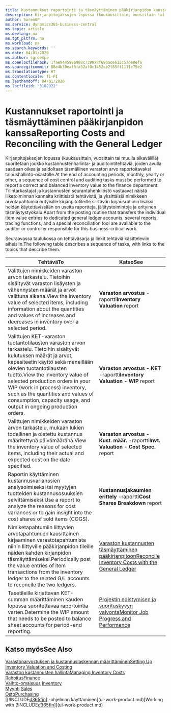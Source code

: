 ```yaml
---
title: Kustannukset raportointi ja täsmäyttäminen pääkirjanpidon kanssa | Microsoft Docs
description: Kirjanpitojaksojen lopussa (kuukausittain, vuosittain tai muulla aikavälillä) suoritetaan joukko kustannustenhallinta- ja auditointitehtäviä, joiden avulla saadaan oikea ja saldoltaan täsmällinen varaston arvo raportoitavaksi taloushallinto-osastolle. Tilintarkastajat ja kustannusten seurantahenkilöstö vastaavat näistä liiketoiminnan kannalta kriittisistä tehtävistä, ja yksittäisiä nimikkeen arvotapahtumia erityisille kirjanpitotileille siirtävän kirjausrutiinin lisäksi heidän käytettävissään on useita raportteja, jäljitystoimintoja ja erityinen täsmäytystyökalu.
author: SorenGP
ms.service: dynamics365-business-central
ms.topic: article
ms.devlang: na
ms.tgt_pltfrm: na
ms.workload: na
ms.search.keywords: ''
ms.date: 04/01/2020
ms.author: sgroespe
ms.openlocfilehash: 1fae944598a988c739978f69bace612c57de0ef6
ms.sourcegitcommit: 88e4b30eaf6fa32af0c1452ce2f85ff1111c75e2
ms.translationtype: HT
ms.contentlocale: fi-FI
ms.lasthandoff: 04/01/2020
ms.locfileid: "3182922"
---
```

# <a name="reporting-costs-and-reconciling-with-the-general-ledger"></a><span data-ttu-id="99ddc-104">Kustannukset raportointi ja täsmäyttäminen pääkirjanpidon kanssa</span><span class="sxs-lookup"><span data-stu-id="99ddc-104">Reporting Costs and Reconciling with the General Ledger</span></span>
<span data-ttu-id="99ddc-105">Kirjanpitojaksojen lopussa (kuukausittain, vuosittain tai muulla aikavälillä) suoritetaan joukko kustannustenhallinta- ja auditointitehtäviä, joiden avulla saadaan oikea ja saldoltaan täsmällinen varaston arvo raportoitavaksi taloushallinto-osastolle.</span><span class="sxs-lookup"><span data-stu-id="99ddc-105">At the end of accounting periods, monthly, yearly or other, a sequence of cost control and auditing tasks must be performed to report a correct and balanced inventory value to the finance department.</span></span> <span data-ttu-id="99ddc-106">Tilintarkastajat ja kustannusten seurantahenkilöstö vastaavat näistä liiketoiminnan kannalta kriittisistä tehtävistä, ja yksittäisiä nimikkeen arvotapahtumia erityisille kirjanpitotileille siirtävän kirjausrutiinin lisäksi heidän käytettävissään on useita raportteja, jäljitystoimintoja ja erityinen täsmäytystyökalu.</span><span class="sxs-lookup"><span data-stu-id="99ddc-106">Apart from the posting routine that transfers the individual item value entries to dedicated general ledger accounts, several reports, tracing functions, and a special reconciliation tool are available to the auditor or controller responsible for this business-critical work.</span></span>  

 <span data-ttu-id="99ddc-107">Seuraavassa taulukossa on tehtäväsarja ja linkit tehtäviä käsitteleviin aiheisiin.</span><span class="sxs-lookup"><span data-stu-id="99ddc-107">The following table describes a sequence of tasks, with links to the topics that describe them.</span></span>   

|<span data-ttu-id="99ddc-108">**Tehtävä**</span><span class="sxs-lookup"><span data-stu-id="99ddc-108">**To**</span></span>|<span data-ttu-id="99ddc-109">**Katso**</span><span class="sxs-lookup"><span data-stu-id="99ddc-109">**See**</span></span>|  
|------------|-------------|  
|<span data-ttu-id="99ddc-110">Valittujen nimikkeiden varaston arvon tarkastelu. Tietoihin sisältyvät varaston lisäysten ja vähennysten määrät ja arvot valittuna aikana.</span><span class="sxs-lookup"><span data-stu-id="99ddc-110">View the inventory value of selected items, including information about the quantities and values of increases and decreases in inventory over a selected period.</span></span>|<span data-ttu-id="99ddc-111">**Varaston arvostus** -raportti</span><span class="sxs-lookup"><span data-stu-id="99ddc-111">**Inventory Valuation** report</span></span>|  
|<span data-ttu-id="99ddc-112">Valittujen KET-varaston tuotantotilausten varaston arvon tarkastelu. Tietoihin sisältyvät kulutuksen määrät ja arvot, kapasiteetin käyttö sekä meneillään olevien tuotantotilausten tuotto.</span><span class="sxs-lookup"><span data-stu-id="99ddc-112">View the inventory value of selected production orders in your WIP (work in process) inventory, such as the quantities and values of consumption, capacity usage, and output in ongoing production orders.</span></span>|<span data-ttu-id="99ddc-113">**Varaston arvostus - KET** -raportti</span><span class="sxs-lookup"><span data-stu-id="99ddc-113">**Inventory Valuation - WIP** report</span></span>|  
|<span data-ttu-id="99ddc-114">Valittujen nimikkeiden varaston arvon tarkastelu, mukaan lukien todellinen ja oletettu kustannus määritettynä päivämääränä.</span><span class="sxs-lookup"><span data-stu-id="99ddc-114">View the inventory value of selected items, including their actual and expected cost on the date specified.</span></span>|<span data-ttu-id="99ddc-115">**Varaston arvostus - Kust. määr.** -raportti</span><span class="sxs-lookup"><span data-stu-id="99ddc-115">**Invt. Valuation - Cost Spec.** report</span></span>|  
|<span data-ttu-id="99ddc-116">Raportin käyttäminen kustannusvarianssien analysoimiseksi tai myytyjen tuotteiden kustannusosuuksien selvittämiseksi.</span><span class="sxs-lookup"><span data-stu-id="99ddc-116">Use a report to analyze the reasons for cost variances or to gain insight into the cost shares of sold items (COGS).</span></span>|<span data-ttu-id="99ddc-117">**Kustannusjakaumien erittely** -raportti</span><span class="sxs-lookup"><span data-stu-id="99ddc-117">**Cost Shares Breakdown** report</span></span>|  
|<span data-ttu-id="99ddc-118">Nimiketapahtumiin liittyvien arvotapahtumien kausittainen kirjaaminen varastotapahtumista niihin liittyville pääkirjanpidon tileille näiden kahden kirjanpidon täsmäyttämiseksi.</span><span class="sxs-lookup"><span data-stu-id="99ddc-118">Periodically post the value entries of item transactions from the inventory ledger to the related G/L accounts to reconcile the two ledgers.</span></span>|[<span data-ttu-id="99ddc-119">Varaston kustannusten täsmäyttäminen pääkirjanpitoon</span><span class="sxs-lookup"><span data-stu-id="99ddc-119">Reconcile Inventory Costs with the General Ledger</span></span>](finance-how-to-post-inventory-costs-to-the-general-ledger.md)|  
|<span data-ttu-id="99ddc-120">Tasetileille kirjattavan KET-summan määrittäminen kauden lopussa suoritettavaa raportointia varten.</span><span class="sxs-lookup"><span data-stu-id="99ddc-120">Determine the WIP amount that needs to be posted to balance sheet accounts for period-end reporting.</span></span>|[<span data-ttu-id="99ddc-121">Projektin edistymisen ja suorituskyvyn valvonta</span><span class="sxs-lookup"><span data-stu-id="99ddc-121">Monitor Job Progress and Performance</span></span>](projects-how-monitor-progress-performance.md)|

## <a name="see-also"></a><span data-ttu-id="99ddc-122">Katso myös</span><span class="sxs-lookup"><span data-stu-id="99ddc-122">See Also</span></span>  
[<span data-ttu-id="99ddc-123">Varastonarvostuksen ja kustannuslaskennan määrittäminen</span><span class="sxs-lookup"><span data-stu-id="99ddc-123">Setting Up Inventory Valuation and Costing</span></span>](finance-set-up-inventory-valuation-and-costing.md)  
[<span data-ttu-id="99ddc-124">Varaston kustannusten hallinta</span><span class="sxs-lookup"><span data-stu-id="99ddc-124">Managing Inventory Costs</span></span>](finance-manage-inventory-costs.md)  
[<span data-ttu-id="99ddc-125">Rahoitus</span><span class="sxs-lookup"><span data-stu-id="99ddc-125">Finance</span></span>](finance.md)  
<span data-ttu-id="99ddc-126">[Vaihto-omaisuus](inventory-manage-inventory.md) </span><span class="sxs-lookup"><span data-stu-id="99ddc-126">[Inventory](inventory-manage-inventory.md) </span></span>  
<span data-ttu-id="99ddc-127">[Myynti](sales-manage-sales.md) </span><span class="sxs-lookup"><span data-stu-id="99ddc-127">[Sales](sales-manage-sales.md) </span></span>  
[<span data-ttu-id="99ddc-128">Osto</span><span class="sxs-lookup"><span data-stu-id="99ddc-128">Purchasing</span></span>](purchasing-manage-purchasing.md)  
<span data-ttu-id="99ddc-129">[[!INCLUDE[d365fin](includes/d365fin_md.md)] -ohjelman käyttäminen](ui-work-product.md)</span><span class="sxs-lookup"><span data-stu-id="99ddc-129">[Working with [!INCLUDE[d365fin](includes/d365fin_md.md)]](ui-work-product.md)</span></span>
